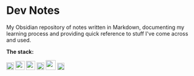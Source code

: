 # Dev Notes

My Obsidian repository of notes written in Markdown, documenting my learning process and providing quick reference to stuff I've come across and used.

**The stack:**

<img height="20px" src="https://cdn.jsdelivr.net/gh/devicons/devicon/icons/git/git-original.svg" />
<img height="24px" src="https://cdn.jsdelivr.net/gh/devicons/devicon/icons/html5/html5-original-wordmark.svg" />
<img height="24px" src="https://cdn.jsdelivr.net/gh/devicons/devicon/icons/css3/css3-original-wordmark.svg" />
<img height="20px" src="https://cdn.jsdelivr.net/gh/devicons/devicon/icons/javascript/javascript-original.svg" />
<img height="26px" src="https://cdn.jsdelivr.net/gh/devicons/devicon/icons/go/go-original-wordmark.svg" />
<img height="19px" src="https://cdn.jsdelivr.net/gh/devicons/devicon/icons/kotlin/kotlin-original.svg" />
